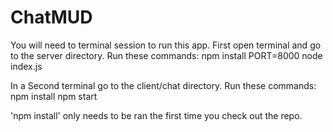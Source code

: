 # ChatMUD
You will need to terminal session to run this app. 
First open terminal and go to the server directory. Run these commands:
npm install
PORT=8000 node index.js

In a Second terminal go to the client/chat directory. Run these commands:
npm install
npm start

'npm install' only needs to be ran the first time you check out the repo. 